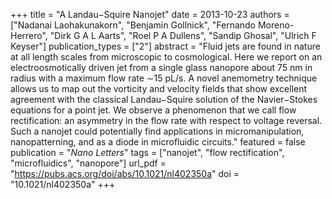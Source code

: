 +++
title = "A Landau−Squire Nanojet"
date = 2013-10-23
authors = ["Nadanai Laohakunakorn", "Benjamin Gollnick", "Fernando Moreno-Herrero", "Dirk G A L Aarts", "Roel P A Dullens", "Sandip Ghosal", "Ulrich F Keyser"]
publication_types = ["2"]
abstract = "Fluid jets are found in nature at all length scales from microscopic to cosmological. Here we report on an electroosmotically driven jet from a single glass nanopore about 75 nm in radius with a maximum flow rate ∼15 pL/s. A novel anemometry technique allows us to map out the vorticity and velocity fields that show excellent agreement with the classical Landau−Squire solution of the Navier−Stokes equations for a point jet. We observe a phenomenon that we call flow rectification: an asymmetry in the flow rate with respect to voltage reversal. Such a nanojet could potentially find applications in micromanipulation, nanopatterning, and as a diode in microfluidic circuits."
featured = false
publication = "*Nano Letters*"
tags = ["nanojet", "flow rectification", "microfluidics", "nanopore"]
url_pdf = "https://pubs.acs.org/doi/abs/10.1021/nl402350a"
doi = "10.1021/nl402350a"
+++

